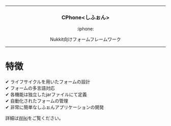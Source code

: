 <hr>
<h3 align="center">CPhone&lt;しふぉん&gt;</h3>
<p align="center">:iphone:</p>
<p align="center">Nukkit向けフォームフレームワーク</p>
<hr>

# 特徴
✔ ライフサイクルを用いたフォームの設計  
✔ フォームの多言語対応  
✔ 各機能は独立したjarファイルにて定義  
✔ 自動化されたフォームの管理  
✔ 非常に簡単なしふぉんアプリケーションの開発  
  
詳細は[Wiki](https://github.com/CoSSeDevelopmentTeam/CPhone/wiki)をご覧ください。
